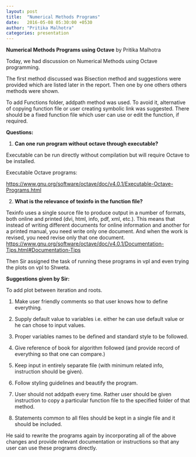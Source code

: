 ```yaml
---
layout: post
title:  "Numerical Methods Programs"
date:   2016-05-08 05:30:00 +0530
author: "Pritika Malhotra"
categories: presentation
---
```


**Numerical Methods Programs using Octave** by Pritika Malhotra

Today, we had discussion on Numerical Methods using Octave programming.

The first method discussed was Bisection method and suggestions were provided which are listed later in the report. Then one by one others others methods were shown.

To add Functions folder, addpath method was used. To avoid it, alternative of copying function file or user creating symbolic link was suggested. There should be a fixed function file which user can use or edit the function, if required.

**Questions:**

1. **Can one run program without octave through executable?**

Executable can be run directly without compilation but will require Octave to be installed.
      
Executable Octave programs: 

https://www.gnu.org/software/octave/doc/v4.0.1/Executable-Octave-Programs.html

2. **What is the relevance of texinfo in the function file?**

Texinfo uses a single source file to produce output in a number of formats, both online and printed (dvi, html, info, pdf, xml, etc.). This means that instead of writing different documents for online information and another for a printed manual, you need write only one document. And when the work is revised, you need revise only that one document.
https://www.gnu.org/software/octave/doc/v4.0.1/Documentation-Tips.html#Documentation-Tips
          
Then Sir assigned the task of running these programs in vpl and even trying the plots on vpl to Shweta.

**Suggestions given by Sir:**

To add plot between iteration and roots.

1. Make user friendly comments so that user knows how to define everything.

2. Supply default value to variables i.e. either he can use default value or he can chose to input values.

3. Proper variables names to be defined and standard style to be followed.

4. Give reference of book for algorithm followed (and provide record of everything so that one can compare.)

5. Keep input in entirely separate file (with minimum related info, instruction should be given).

6. Follow styling guidelines and beautify the program.

7. User should not addpath every time. Rather user should be given instruction to copy a particular function file to the specified folder of that method.

8. Statements common to all files should be kept in a single file and it should be included.

He said to rewrite the programs again by incorporating all of the above changes and provide relevant documentation or instructions so that any user can use these programs directly. 
   




